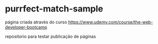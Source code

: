 # purrfect-match-sample
página criada através do curso https://www.udemy.com/course/the-web-developer-bootcamp

repositorio para testar publicação de páginas
